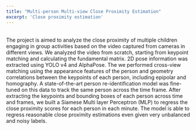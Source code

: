 ```yaml
---
title: "Multi-person Multi-view Close Proximity Estimation"
excerpt: 'Close proximity estimation'
---
```

<br>
The project is aimed to analyze the close proximity of multiple children engaging in group activities based on the video captured from cameras in different views. We analyzed the video from scratch, starting from keypoint matching and calculating the fundamental matrix. 2D pose information was extracted using YOLO v4 and AlphaPose. The we performed cross-view matching using the appearance features of the person and geometry correlations between the keypoints of each person, including epipolar and homography. A state-of-the-art person re-identification model was fine-tuned on this data to track the same person across the time frame. After extracting the keypoints and bounding boxes of each person across time and frames, we built a Siamese Multi layer Perceptron (MLP) to regress the close proximity scores for each person in each minute. The model is able to regress reasonable close proximity estimations even given very unbalanced and noisy labels. 

